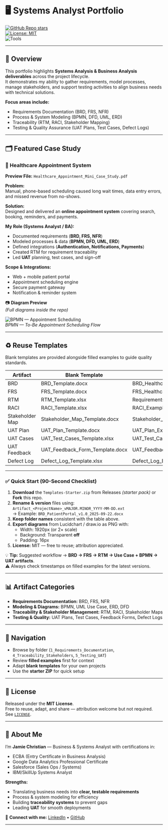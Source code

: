 # 🖥️ Systems Analyst Portfolio  

[![GitHub Repo stars](https://img.shields.io/github/stars/JamieChristian22/system-analyst-portfolio?style=social)](https://github.com/JamieChristian22/system-analyst-portfolio)  
[![License: MIT](https://img.shields.io/badge/License-MIT-blue.svg)](./LICENSE)  
![Tools](https://img.shields.io/badge/Tools-Lucidchart%20|%20draw.io%20|%20Excel%20|%20Visio%20|%20Word-green)  

---

## 📌 Overview  

This portfolio highlights **Systems Analysis & Business Analysis deliverables** across the project lifecycle.  
It demonstrates my ability to gather requirements, model processes, manage stakeholders, and support testing activities to align business needs with technical solutions.  

**Focus areas include:**  
- Requirements Documentation (BRD, FRS, NFR)  
- Process & System Modeling (BPMN, DFD, UML, ERD)  
- Traceability (RTM, RACI, Stakeholder Mapping)  
- Testing & Quality Assurance (UAT Plans, Test Cases, Defect Logs)  

---

## 🗂️ Featured Case Study  

### 📄 Healthcare Appointment System  
**Preview File:** `Healthcare_Appointment_Mini_Case_Study.pdf`  

**Problem:**  
Manual, phone-based scheduling caused long wait times, data entry errors, and missed revenue from no-shows.  

**Solution:**  
Designed and delivered an **online appointment system** covering search, booking, reminders, and payments.  

**My Role (Systems Analyst / BA):**  
- Documented requirements (**BRD, FRS, NFR**)  
- Modeled processes & data (**BPMN, DFD, UML, ERD**)  
- Defined integrations (**Authentication, Notifications, Payments**)  
- Created RTM for requirement traceability  
- Led **UAT** planning, test cases, and sign-off  

**Scope & Integrations:**  
- Web + mobile patient portal  
- Appointment scheduling engine  
- Secure payment gateway  
- Notification & reminder system  

📷 **Diagram Preview**  
*(Full diagrams inside the repo)*  

![BPMN — Appointment Scheduling](previews/bpmn_appointment_flow.png)  
*BPMN — To-Be Appointment Scheduling Flow*  

---

## ♻️ Reuse Templates  

Blank templates are provided alongside filled examples to guide quality standards.  

| Artifact        | Blank Template                  | Filled Example                           | Folder to Place              |
|-----------------|---------------------------------|------------------------------------------|------------------------------|
| BRD             | BRD_Template.docx               | BRD_Healthcare_Appointment_System.docx   | 1_Requirements_Documentation |
| FRS             | FRS_Template.docx               | FRS_Healthcare_Appointment_System.docx   | 1_Requirements_Documentation |
| RTM             | RTM_Template.xlsx               | Requirements_Traceability_Matrix.xlsx    | 4_Traceability_Stakeholders  |
| RACI            | RACI_Template.xlsx              | RACI_Example.xlsx                        | 4_Traceability_Stakeholders  |
| Stakeholder Map | Stakeholder_Map_Template.docx   | Stakeholder_Map_Example.docx             | 4_Traceability_Stakeholders  |
| UAT Plan        | UAT_Plan_Template.docx          | UAT_Plan_Example.docx                    | 5_Testing_UAT                |
| UAT Cases       | UAT_Test_Cases_Template.xlsx    | UAT_Test_Cases_Example.xlsx              | 5_Testing_UAT                |
| UAT Feedback    | UAT_Feedback_Form_Template.docx | UAT_Feedback_Form_Filled.docx            | 5_Testing_UAT                |
| Defect Log      | Defect_Log_Template.xlsx        | Defect_Log_Example.xlsx                  | 5_Testing_UAT                |

---

### ✅ Quick Start (90-Second Checklist)  
1. **Download** the `Templates-Starter.zip` from Releases *(starter pack)* or **Fork** this repo.  
2. **Rename & version** files using:  
   `Artifact_<ProjectName>_vMAJOR.MINOR_YYYY-MM-DD.ext`  
   → Example: `BRD_PatientPortal_v1.0_2025-09-22.docx`  
3. **Keep folder names** consistent with the table above.  
4. **Export diagrams** from Lucidchart / draw.io as PNG with:  
   - Width: 1920px (or 2× scale)  
   - Background: Transparent **off**  
   - Padding: 16px  
5. **License:** MIT — free to reuse; attribution appreciated.  

💡 **Tip:** Suggested workflow → **BRD → FRS → RTM → Use Case + BPMN → UAT artifacts**.  
⚠️ Always check timestamps on filled examples for the latest versions.  

---

## 📊 Artifact Categories  

- **Requirements Documentation:** BRD, FRS, NFR  
- **Modeling & Diagrams:** BPMN, UML Use Case, ERD, DFD  
- **Traceability & Stakeholder Management:** RTM, RACI, Stakeholder Maps  
- **Testing & Quality:** UAT Plans, Test Cases, Feedback Forms, Defect Logs  

---

## 🚀 Navigation  

- Browse by folder (`1_Requirements_Documentation`, `4_Traceability_Stakeholders`, `5_Testing_UAT`)  
- Review **filled examples** first for context  
- Adapt **blank templates** for your own projects  
- Use the **starter ZIP** for quick setup  

---

## 📜 License  

Released under the **MIT License**.  
Free to reuse, adapt, and share — attribution welcome but not required.  
See [`LICENSE`](./LICENSE).  

---

## 🙋 About Me  

I’m **Jamie Christian** — Business & Systems Analyst with certifications in:  
- ECBA (Entry Certificate in Business Analysis)  
- Google Data Analytics Professional Certificate  
- Salesforce (Sales Ops / Systems)  
- IBM/SkillUp Systems Analyst  

**Strengths:**  
- Translating business needs into **clear, testable requirements**  
- Process & system modeling for efficiency  
- Building **traceability systems** to prevent gaps  
- Leading **UAT** for smooth deployments  

🔗 **Connect with me:** [LinkedIn](https://www.linkedin.com/in/jamiechristian22) • [GitHub](https://github.com/JamieChristian22)  

---
